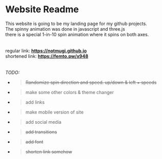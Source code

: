 # Website Readme

This website is going to be my landing page for my github projects. 
</br>
The spinny animation was done in javascript and three.js
</br>
there is a special 1-in-10 spin animation where it spins on both axes.
</br></br></br>
regular link:   <b>https://notmugi.github.io</b>
</br>
shortened link: <b>https://femto.pw/x948</b>
</br></br></br>
<i>TODO:</i>
- > ~~Randomize spin direction and speed. up/down & left + speeds~~
- > make some other colors & theme changer
- > add links
- > make mobile version of site
- > add social media
- > ~~add transitions~~
- > ~~add font~~
- > ~~shorten link somehow~~
